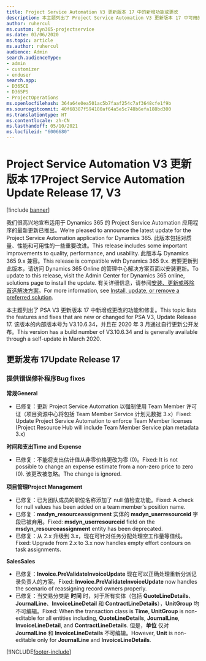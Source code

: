 ```yaml
---
title: Project Service Automation V3 更新版本 17 中的新增功能或更改
description: 本主题列出了 Project Service Automation V3 更新版本 17 中可用的功能和修复。
author: ruhercul
ms.custom: dyn365-projectservice
ms.date: 03/06/2020
ms.topic: article
ms.author: ruhercul
audience: Admin
search.audienceType:
- admin
- customizer
- enduser
search.app:
- D365CE
- D365PS
- ProjectOperations
ms.openlocfilehash: 364a64e0ea501ac5b7faaf254c7af3648cfe1f9b
ms.sourcegitcommit: 40f68387f594180af64a5e5c748b6efa188bd300
ms.translationtype: HT
ms.contentlocale: zh-CN
ms.lasthandoff: 05/10/2021
ms.locfileid: "6006680"
---
```

# <a name="project-service-automation-update-release-17-v3"></a><span data-ttu-id="4762a-103">Project Service Automation V3 更新版本 17</span><span class="sxs-lookup"><span data-stu-id="4762a-103">Project Service Automation Update Release 17, V3</span></span>

[!include [banner](../includes/psa-now-project-operations.md)]

<span data-ttu-id="4762a-104">我们很高兴地宣布适用于 Dynamics 365 的 Project Service Automation 应用程序的最新更新已推出。</span><span class="sxs-lookup"><span data-stu-id="4762a-104">We’re pleased to announce the latest update for the Project Service Automation application for Dynamics 365.</span></span> <span data-ttu-id="4762a-105">此版本包括对质量、性能和可用性的一些重要改进。</span><span class="sxs-lookup"><span data-stu-id="4762a-105">This release includes some important improvements to quality, performance, and usability.</span></span>  <span data-ttu-id="4762a-106">此版本与 Dynamics 365 9.x 兼容。</span><span class="sxs-lookup"><span data-stu-id="4762a-106">This release is compatible with Dynamics 365 9.x.</span></span> <span data-ttu-id="4762a-107">若要更新到此版本，请访问 Dynamics 365 Online 的管理中心解决方案页面以安装更新。</span><span class="sxs-lookup"><span data-stu-id="4762a-107">To update to this release, visit the Admin Center for Dynamics 365 online, solutions page to install the update.</span></span> <span data-ttu-id="4762a-108">有关详细信息，请参阅[安装、更新或移除首选解决方案](/power-platform/admin/install-remove-preferred-solution)。</span><span class="sxs-lookup"><span data-stu-id="4762a-108">For more information, see [Install, update, or remove a preferred solution](/power-platform/admin/install-remove-preferred-solution).</span></span>

<span data-ttu-id="4762a-109">本主题列出了 PSA V3 更新版本 17 中新增或更改的功能和修复。</span><span class="sxs-lookup"><span data-stu-id="4762a-109">This topic lists the features and fixes that are new or changed for PSA V3, Update Release 17.</span></span> <span data-ttu-id="4762a-110">该版本的内部版本号为 V3.10.6.34，并且在 2020 年 3 月通过自行更新公开发布。</span><span class="sxs-lookup"><span data-stu-id="4762a-110">This version has a build number of V3.10.6.34 and is generally available through a self-update in March 2020.</span></span>


## <a name="update-release-17"></a><span data-ttu-id="4762a-111">更新发布 17</span><span class="sxs-lookup"><span data-stu-id="4762a-111">Update Release 17</span></span>

### <a name="bug-fixes"></a><span data-ttu-id="4762a-112">提供错误修补程序</span><span class="sxs-lookup"><span data-stu-id="4762a-112">Bug fixes</span></span>

<span data-ttu-id="4762a-113">**常规**</span><span class="sxs-lookup"><span data-stu-id="4762a-113">**General**</span></span>

- <span data-ttu-id="4762a-114">已修复：更新 Project Service Automation 以强制使用 Team Member 许可证（项目资源中心将包括 Team Member Service 计划元数据 3.x）</span><span class="sxs-lookup"><span data-stu-id="4762a-114">Fixed: Update Project Service Automation to enforce Team Member licenses (Project Resource Hub will include Team Member Service plan metadata 3.x)</span></span>
 
<span data-ttu-id="4762a-115">**时间和支出**</span><span class="sxs-lookup"><span data-stu-id="4762a-115">**Time and Expense**</span></span>

- <span data-ttu-id="4762a-116">已修复：不能将支出估计值从非零价格更改为零 (0)。</span><span class="sxs-lookup"><span data-stu-id="4762a-116">Fixed: It is not possible to change an expense estimate from a non-zero price to zero (0).</span></span> <span data-ttu-id="4762a-117">该更改被忽略。</span><span class="sxs-lookup"><span data-stu-id="4762a-117">The change is ignored.</span></span>

<span data-ttu-id="4762a-118">**项目管理**</span><span class="sxs-lookup"><span data-stu-id="4762a-118">**Project Management**</span></span>

- <span data-ttu-id="4762a-119">已修复：已为团队成员的职位名称添加了 null 值检查功能。</span><span class="sxs-lookup"><span data-stu-id="4762a-119">Fixed: A check for null values has been added on a team member's position name.</span></span>
- <span data-ttu-id="4762a-120">已修复：**msdyn_resourceassignment** 实体的 **msdyn_userresourceid** 字段已被弃用。</span><span class="sxs-lookup"><span data-stu-id="4762a-120">Fixed: **msdyn_userresourceid** field on the **msdyn_resourceassignment** entity has been deprecated.</span></span>
- <span data-ttu-id="4762a-121">已修复：从 2.x 升级到 3.x，现在可针对任务分配处理空工作量等值线。</span><span class="sxs-lookup"><span data-stu-id="4762a-121">Fixed: Upgrade from 2.x to 3.x now handles empty effort contours on task assignments.</span></span>

<span data-ttu-id="4762a-122">**Sales**</span><span class="sxs-lookup"><span data-stu-id="4762a-122">**Sales**</span></span>

- <span data-ttu-id="4762a-123">已修复：**Invoice.PreValidateInvoiceUpdate** 现在可以正确处理重新分派记录负责人的方案。</span><span class="sxs-lookup"><span data-stu-id="4762a-123">Fixed: **Invoice.PreValidateInvoiceUpdate** now handles the scenario of reassigning record owners properly.</span></span>
- <span data-ttu-id="4762a-124">已修复：当交易分类是 **时间** 时，对于所有实体（包括 **QuoteLineDetails**、**JournalLine**、**InvoiceLineDetail** 和 **ContractLineDetails**），**UnitGroup** 均不可编辑。</span><span class="sxs-lookup"><span data-stu-id="4762a-124">Fixed: When the transaction class is **Time**, **UnitGroup** is non-editable for all entities including, **QuoteLineDetails**, **JournalLine**, **InvoiceLineDetail**, and **ContractLineDetails**.</span></span> <span data-ttu-id="4762a-125">但是，**单位** 仅对 **JournalLine** 和 **InvoiceLineDetails** 不可编辑。</span><span class="sxs-lookup"><span data-stu-id="4762a-125">However, **Unit** is non-editable only for **JournalLine** and **InvoiceLineDetails**.</span></span>




[!INCLUDE[footer-include](../includes/footer-banner.md)]